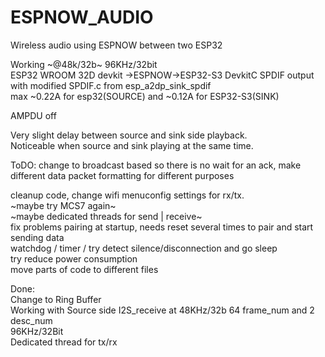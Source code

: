 # ESPNOW_AUDIO
Wireless audio using ESPNOW between two ESP32

Working ~@48k/32b~ 96KHz/32bit  
ESP32 WROOM 32D devkit ->ESPNOW->ESP32-S3 DevkitC SPDIF output with modified SPDIF.c from esp_a2dp_sink_spdif   
max ~0.22A for esp32(SOURCE) and ~0.12A for ESP32-S3(SINK)  

AMPDU off  

Very slight delay between source and sink side playback.   
Noticeable when source and sink playing at the same time.  

ToDO:
change to broadcast based so there is no wait for an ack, make different data packet formatting for different purposes

cleanup code, change wifi menuconfig settings for rx/tx.  
~maybe try MCS7 again~  
~maybe dedicated threads for send | receive~  
fix problems pairing at startup, needs reset several times to pair and start sending data  
watchdog / timer / try detect silence/disconnection and go sleep   
try reduce power consumption  
move parts of code to different files  


Done:  
Change to Ring Buffer  
Working with Source side I2S_receive at 48KHz/32b 64 frame_num and 2 desc_num  
96KHz/32Bit  
Dedicated thread for tx/rx  

